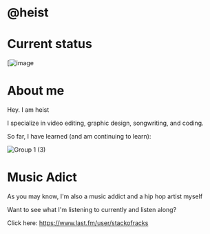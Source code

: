 # @heist

# Current status
[![image](https://api.status.gg/discord/957499162033811487?theme%5Bbackground%5D%5Bprimary%5D=969696&theme%5Bbackground%5D%5Bsecondary%5D=a7a7a7&theme%5Btext%5D%5Bsecondary%5D=e0e0e0&theme%5Bseparator%5D=7a7a7a&theme%5Blogo%5D=000000&border%5Bcolor%5D=464646&border%5Bwidth%5D=5&backgroundImage=https%3A%2F%2Ffiles.catbox.moe%2Ftfjgsg.png)


# About me
Hey. I am heist

I specialize in video editing, graphic design, songwriting, and coding.

So far, I have learned (and am continuing to learn):




![Group 1 (3)](https://github.com/heistrunsyou/heistrunsyou/assets/154766120/54f1dab0-9d11-43b9-9c02-9a2a38a5abc2)

# Music Adict

As you may know, I'm also a music addict and a hip hop artist myself

Want to see what I'm listening to currently and listen along?

Click here:
https://www.last.fm/user/stackofracks
